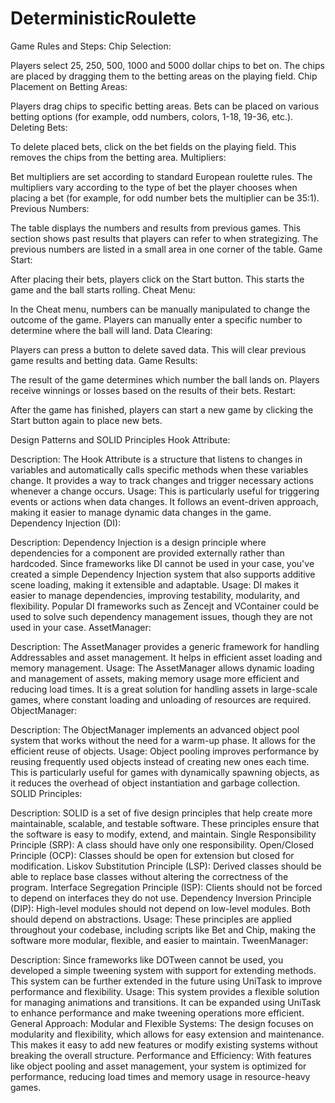 # DeterministicRoulette
 
Game Rules and Steps:
Chip Selection:

Players select 25, 250, 500, 1000 and 5000 dollar chips to bet on.
The chips are placed by dragging them to the betting areas on the playing field.
Chip Placement on Betting Areas:

Players drag chips to specific betting areas.
Bets can be placed on various betting options (for example, odd numbers, colors, 1-18, 19-36, etc.).
Deleting Bets:

To delete placed bets, click on the bet fields on the playing field.
This removes the chips from the betting area.
Multipliers:

Bet multipliers are set according to standard European roulette rules.
The multipliers vary according to the type of bet the player chooses when placing a bet (for example, for odd number bets the multiplier can be 35:1).
Previous Numbers:

The table displays the numbers and results from previous games.
This section shows past results that players can refer to when strategizing.
The previous numbers are listed in a small area in one corner of the table.
Game Start:

After placing their bets, players click on the Start button.
This starts the game and the ball starts rolling.
Cheat Menu:

In the Cheat menu, numbers can be manually manipulated to change the outcome of the game.
Players can manually enter a specific number to determine where the ball will land.
Data Clearing:

Players can press a button to delete saved data.
This will clear previous game results and betting data.
Game Results:

The result of the game determines which number the ball lands on.
Players receive winnings or losses based on the results of their bets.
Restart:

After the game has finished, players can start a new game by clicking the Start button again to place new bets.

Design Patterns and SOLID Principles
Hook Attribute:

Description: The Hook Attribute is a structure that listens to changes in variables and automatically calls specific methods when these variables change. It provides a way to track changes and trigger necessary actions whenever a change occurs.
Usage: This is particularly useful for triggering events or actions when data changes. It follows an event-driven approach, making it easier to manage dynamic data changes in the game.
Dependency Injection (DI):

Description: Dependency Injection is a design principle where dependencies for a component are provided externally rather than hardcoded. Since frameworks like DI cannot be used in your case, you've created a simple Dependency Injection system that also supports additive scene loading, making it extensible and adaptable.
Usage: DI makes it easier to manage dependencies, improving testability, modularity, and flexibility. Popular DI frameworks such as Zencejt and VContainer could be used to solve such dependency management issues, though they are not used in your case.
AssetManager:

Description: The AssetManager provides a generic framework for handling Addressables and asset management. It helps in efficient asset loading and memory management.
Usage: The AssetManager allows dynamic loading and management of assets, making memory usage more efficient and reducing load times. It is a great solution for handling assets in large-scale games, where constant loading and unloading of resources are required.
ObjectManager:

Description: The ObjectManager implements an advanced object pool system that works without the need for a warm-up phase. It allows for the efficient reuse of objects.
Usage: Object pooling improves performance by reusing frequently used objects instead of creating new ones each time. This is particularly useful for games with dynamically spawning objects, as it reduces the overhead of object instantiation and garbage collection.
SOLID Principles:

Description: SOLID is a set of five design principles that help create more maintainable, scalable, and testable software. These principles ensure that the software is easy to modify, extend, and maintain.
Single Responsibility Principle (SRP): A class should have only one responsibility.
Open/Closed Principle (OCP): Classes should be open for extension but closed for modification.
Liskov Substitution Principle (LSP): Derived classes should be able to replace base classes without altering the correctness of the program.
Interface Segregation Principle (ISP): Clients should not be forced to depend on interfaces they do not use.
Dependency Inversion Principle (DIP): High-level modules should not depend on low-level modules. Both should depend on abstractions.
Usage: These principles are applied throughout your codebase, including scripts like Bet and Chip, making the software more modular, flexible, and easier to maintain.
TweenManager:

Description: Since frameworks like DOTween cannot be used, you developed a simple tweening system with support for extending methods. This system can be further extended in the future using UniTask to improve performance and flexibility.
Usage: This system provides a flexible solution for managing animations and transitions. It can be expanded using UniTask to enhance performance and make tweening operations more efficient.
General Approach:
Modular and Flexible Systems: The design focuses on modularity and flexibility, which allows for easy extension and maintenance. This makes it easy to add new features or modify existing systems without breaking the overall structure.
Performance and Efficiency: With features like object pooling and asset management, your system is optimized for performance, reducing load times and memory usage in resource-heavy games.